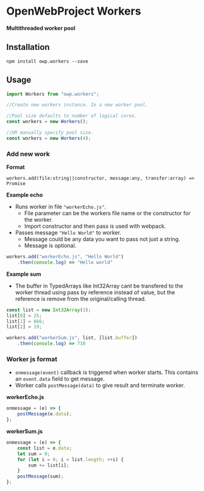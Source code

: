 # OpenWebProject Workers

**Multithreaded worker pool**

## Installation
`npm install owp.workers --save`

## Usage
```javascript
import Workers from "owp.workers";

//Create new workers instance. Ie a new worker pool.

//Pool size defaults to number of logical cores.
const workers = new Workers();

//OR manually specify pool size.
const workers = new Workers(4);
```

### Add new work

**Format**
```
workers.add(file:string||constructor, message:any, transfer:array) => Promise
```

**Example echo**
* Runs worker in file `"workerEcho.js"`.
    - File parameter can be the workers file name or the constructor for the worker. 
    - Import constructor and then pass is used with webpack.
* Passes message `"Hello World"` to worker.
    - Message could be any data you want to pass not just a string.
    - Message is optional.
```javascript
workers.add("workerEcho.js", "Hello World")
    .then(console.log) => "Hello world"
```

**Example sum**    
* The buffer in TypedArrays like Int32Array cant be transfered to the worker thread using pass by reference instead of value, but the reference is remove from the original/calling thread.

```javascript
const list = new Int32Array(3);
list[0] = 25;
list[1] = 666;
list[2] = 19;

workers.add("workerSum.js", list, [list.buffer])
    .then(console.log) => 710
```

### Worker js format

* `onmessage(event)` callback is triggered when worker starts. This contains an `event.data` field to get message.    
* Worker calls `postMessage(data)` to give result and terminate worker.

**workerEcho.js**
```javascript
onmessage = (e) => {
    postMessage(e.data);
};
```

**workerSum.js**
```javascript
onmessage = (e) => {
    const list = e.data;
    let sum = 0;
    for (let i = 0; i < list.length; ++i) {
        sum += list[i];
    }
    postMessage(sum);
};
```